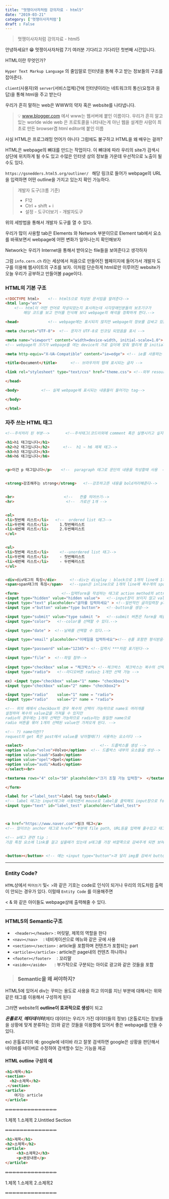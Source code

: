 ```yaml
---
title: "멋쟁이사자처럼 강의자료 - html5"
date: "2019-03-21"
category: ['멋쟁이사자처럼']
draft : False
---
```


> 멋쟁이사자처럼 강의자료 - html5

안녕하세요!! 😁
멋쟁이사자처럼 7기 여러분 기다리고 기다리던 첫번째 시간입니다.

HTML이란 무엇인가?

`Hyper Text Markup Language` 의 줄임말로 인터넷을 통해 주고 받는 정보들의 구조를 잡아준다.

`client`(사용자)와 `server`(서비스업체)간에 인터넷이라는 네트워크의 통신(요청과 응답)을 통해 html을 주고 받는다

우리가 흔히 말하는 web은 WWW의 약자 혹은 website를 나타냅니다.

>💡 www.blogger.com 에서 www는 웹서버에 붙인 이름이다.
우리가 흔히 알고 있는 worlde wide web 은 프로토콜을 나타내는게 아닌 웹을 설계한 사람이 최초로 만든 browser겸 html editor에 붙인 이름

사실 HTML은 프로그래밍 언어가 아니다
그럼에도 불구하고 HTML을 왜 배우는 걸까?

HTML은 webpage의 뼈대를 만드는 작업이다. 이 뼈대에 따라 우리의 site가 검색시 상단에 위치하게 될 수도 있고 수많은 인터넷 상의 정보들 가운데 우선적으로 노출이 될 수도 있다.

`https://gsnedders.html5.org/outliner/ ` 해당 링크로 들어가 webpage의 URL을 입력하면 어떤 outline을 가지고 있는지 확인 가능하다.


>개발자 도구(크롬 기준)
> * F12 
> * Ctrl + shift + i 
> * 설정 - 도구더보기 - 개발자도구

위의 세방법을 통해서 개발자 도구를 열 수 있다.

우리가 많이 사용할 tab은 Elements 와 Network 부분이므로 Element tab에서
요소를 바꿔보면서 webpage에 어떤 변화가 일어나는지 확인해보자

Network는 우리가 Internet을 통해서 받아오는 file들을 보여준다고 생각하자

그럼 `info.cern.ch` 라는 세상에서 처음으로 만들어진 웹페이지에 들어가서 개발자 도구를 이용해 웹사이트의 구조를 보자.
이처럼 단순하게 html로만 이루어진 website가 오늘 우리가 공부하고 만들어볼 page이다.



### HTML의 기본 구조

```html
<!DOCTYPE html>    <!-- html5으로 작성된 문서임을 알려준다-->
<html lang="en">   
    <!-- html이 어떤 언어로 작성되었는지 표시하는데 시각장애인분들의 보조기구가
        해당 코드를 보고 언어를 인식해 보다 webpage의 해석을 정확하게 한다.-->

<head>             <!-- webpage에는 표시되지 않지만 webpage의 정보를 감싸고 있는 tag-->

<meta charset="UTF-8">  <!-- 문자가 UTF-8로 인코딩 되었음을 표시 -->

<meta name="viewport" content="width=device-width, initial-scale=1.0"> 
<!-- webpage의 크기가 webpage를 여는 device의 가로 길이에 맞춰 열리게 함 initial-scale은 초기 확댓값-->

<meta http-equiv="X-UA-Compatible" content="ie=edge"> <!-- ie를 사용하는 경우 최신버전으로 연다는 태그-->

<title>Document</title>      <!-- 브라우저의 탭에 표시되는 글자 -->

<link rel="stylesheet" type="text/css" href="theme.css"> <!--외부 resource를 참조할때 사용한다 css or js 등..-->

</head>

<body>          <!-- 실제 webpage에 표시되는 내용들이 들어가는 tag-->

</body>

</html>
```

### 자주 쓰는 HTML 태그

```html
<!--주석처리 된 부분-->       <!--주석태그(코드이외에 comment 혹은 실행시키고 싶지 않은 code를 주석으로 감싸줄 수 있다.-->

<h1>h1 태그입니다</h1> 
<h2>h2 태그입니다</h2>      <!--  h1 ~ h6 제목 태그-->
<h3>h3 태그입니다</h3>
<h6>h6 태그입니다</h6>


<p>이건 p 태그입니다</p>    <!--  paragraph 태그로 문단의 내용을 작성할때 사용  -->         


<strong>강조해주는 strong</strong>   <!--강조하고픈 내용을 bold처리해준다-->


<br>                      <!--   한줄 띄어쓰기-->
<hr>                       <!--  가로선 1개 -->


<ol>
<li>첫번째 리스트</li>   <!--  ordered list 태그--> 
<li>두번째 리스트</li>     1.첫번째리스트 
<li>세번째 리스트</li>     2.두번째리스트 
</ol>


<ul>
<li>첫번째 리스트</li>     <!--unordered list 태그-->
<li>두번째 리스트</li>     - 첫번째리스트 
<li>세번째 리스트</li>     - 두번째리스트 
</ul>


<div>div태그의 특징</div>      <!--div는 display : block으로 1개의 line에 1개의 div태그-->
<span>span태그의 특징</span>   <!--span은 inline으로 1개의 line에 복수개의 span-->

<form>                   <!--입력form을 작성하는 태그로 action method의 attribute와 함께 사용된다. -->
<input type="hidden" value="hidden value">   <!--input창이 보이지 않고 value값만 넘겨줄때 사용-->
<input type="text" placeholder="글자를 입력하세요" > <!--일반적인 글자입력창 placeholder는 연한글씨의 안내문구-->
<input type ="button" value="type button">   <!--button을 생성-->

<input type="submit" value="type submit ">   <!--submit 버튼은 form을 제출할때 사용하는 버튼-->
<input type="color">   <!--color를 선택할 수 있다.-->

<input type="date" >  <!--날짜를 선택할 수 있다.-->

<input type="email" placeholder="이메일을 입력하세요"><!-- @를 포함한 형식받음-->

<input type="password" value="12345"> <!--입력시 ***처럼 표기된다-->

<input type="file" >  <!--파일 첨부-->
 
<input type="checkbox" value = "체크박스"> <!--체크박스  체크박스는 복수의 선택이 가능한 선택지 -->
<input type="radio">   <!--라디오버튼 radio는 1개만 선택 가능 -->

ex) <input type="checkbox" value="1" name= "checkbox1">
<input type="checkbox" value="2" name= "checkbox2">

<input type="radio"    value="1" name = "radio">
<input type="radio"    value="2" name = "radio">

<!-- 위의 예에서 checkbox의 경우 복수의 선택이 가능하므로 name도 여러개를
설정하여 복수의 value값을 가져올 수 있지만
radio의 경우에는 1개의 선택만 가능하므로 radio라는 동일한 name으로
radio 버튼을 묶어 1개의 선택된 value만 가져오게 된다. -->

<!-- ?) name이란?? 
request의 get 혹은 post에서 value를 낚아챌때(?) 사용하는 요소이다 -->

<select>                                  <!-- 드롭박스를 생성 -->
<option value="volvo">Volvo</option>  <!-- 드롭박스 내부의 요소들을 생성-->
<option value="saab">Saab</option>
<option value="opel">Opel</option>
<option value="audi">Audi</option>
</select><br>

<textarea rows="4" cols="50" placeholder="크기 조절 가능 입력창">  </textarea>             <!--<input type="text"/> 와는 다르게 크기조절 가능하고 복수의 line이 있는 text field라고 생각하면 된다 특이사항은  /textarea로 닫는 태그가 있다는 점-->

</form>

<label for ="label_test">label tag test</label>   
<!-- label 태그는 input태그와 사용되면서 mouse로 label을 클릭해도 input창으로 focus가 맞춰짐 -->
<input type="text" id="label_test" placeholder="label_test">



<a href="https://www.naver.com">링크 태그</a>   
<!-- 많이쓰는 anchor 태그로 href=""부분에 file path, URL등을 입력해 줄수있고 태그로 감싼 요소 클릭시 이동 -->

<!-- a태그 관련 tip : 
가끔 특정 요소에 link를 걸고 싶을때가 있는데 a태그를 가장 바깥쪽으로 감싸주게 되면 보여지는 요소의 box부분의 어느 곳을 클릭하더라도 이동 -->


<button></button> <!-- 얘는 <input type="button">과 달리 img를 감싸서 button의 기능을 하게 할수도 있다.-->
```
***

### Entity Code?
`HTML`상에서 `띄어쓰기` 및` < > `와 같은 기호는 code로 인식이 되거나 우리의 의도처럼 
출력이 안되는 경우가 있다. 이럴때 `Entity Code` 를 이용해주면

< & 와 같은 아이들도 webpage상에 출력해줄 수 있다.

***

### HTML5의 Semantic구조

* ` <header></header>`    : 머릿말, 제목의 역할을 한다
* `<nav></nav>  `         : 네비게이션으로 메뉴와 같은 곳에 사용
* `<section></section>`   : article을 포함하며 컨텐츠가 포함되는 part
* `<article></article>`   : article은 page내의 컨텐츠 하나하나 
* `<footer></footer>  `   : 꼬리말
* `<aside></aside>   `    : 부가적으로 구분되는 아이로 광고와 같은 것들을 포함


>### Semantic을 왜 써야하지?

HTML5에 있어서 div는 꾸미는 용도로 사용을 하고 의미를 지닌 부분에 대해서는
위와 같은 태그를 이용해서 구성하게 된다

그러면 website의 **outline이 효과적으로 생성**이 되고

**_온톨로지_**, **_메타데이터_**(메타 데이터는 우리가 가진 데이터들의 정보)
(온톨로지는 정보들을 상황에 맞게 분류하는 것)와 같은 것들을 이용함에 있어서 
좋은 webpage를 만들 수 있다.

ex) 온톨로지의 예: google에 네이바 라고 잘못 검색하면 google은 상황을 판단해서 네이바를 네이버로 수정하여 검색할수 있는 기능을 제공


#### HTML outline 구성의 예

```html
<h1>제목</h1>
<section>
  <h2>소제목</h2>
.</section>
<article>
    여기는 article
</article>
```
✏✏✏✏✏✏✏✏✏✏✏✏✏✏

1.제목
    1.소제목
    2.Untitled Section

✏✏✏✏✏✏✏✏✏✏✏✏✏✏
```html
<h1>제목</h1>
<h2>소제목</h2>
<article>
     <h3>소제목2</h3>
     <p>본문내용</p>
</article>
````
✏✏✏✏✏✏✏✏✏✏✏✏✏✏

1.제목
    1.소제목
    2.소제목2

✏✏✏✏✏✏✏✏✏✏✏✏✏✏
